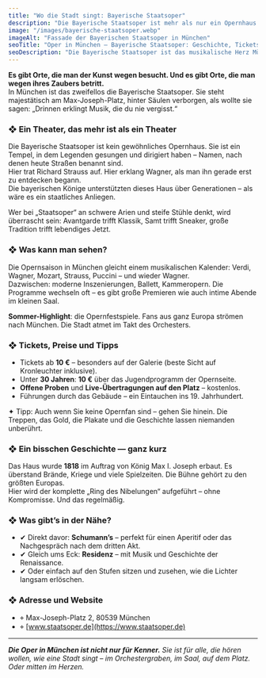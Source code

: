 ```yaml
---
title: "Wo die Stadt singt: Bayerische Staatsoper"
description: "Die Bayerische Staatsoper ist mehr als nur ein Opernhaus. In diesem Artikel erzählen wir von ihrer Geschichte, geben Besuchstipps, Infos zu Ticketpreisen und der besonderen Atmosphäre, die man mindestens einmal erlebt haben sollte."
image: "/images/bayerische-staatsoper.webp"
imageAlt: "Fassade der Bayerischen Staatsoper in München"
seoTitle: "Oper in München — Bayerische Staatsoper: Geschichte, Tickets, Atmosphäre"
seoDescription: "Die Bayerische Staatsoper ist das musikalische Herz Münchens. Atmosphäre, Preise, Geschichte, Tipps und Festspiele – alles, was Sie vor dem Besuch wissen sollten."
---
```


**Es gibt Orte, die man der Kunst wegen besucht. Und es gibt Orte, die man wegen ihres Zaubers betritt.**  
In München ist das zweifellos die Bayerische Staatsoper. Sie steht majestätisch am Max-Joseph-Platz, hinter Säulen verborgen, als wollte sie sagen: „Drinnen erklingt Musik, die du nie vergisst.“

### ❖ Ein Theater, das mehr ist als ein Theater

Die Bayerische Staatsoper ist kein gewöhnliches Opernhaus. Sie ist ein Tempel, in dem Legenden gesungen und dirigiert haben – Namen, nach denen heute Straßen benannt sind.  
Hier trat Richard Strauss auf. Hier erklang Wagner, als man ihn gerade erst zu entdecken begann.  
Die bayerischen Könige unterstützten dieses Haus über Generationen – als wäre es ein staatliches Anliegen.

Wer bei „Staatsoper“ an schwere Arien und steife Stühle denkt, wird überrascht sein: Avantgarde trifft Klassik, Samt trifft Sneaker, große Tradition trifft lebendiges Jetzt.

### ❖ Was kann man sehen?

Die Opernsaison in München gleicht einem musikalischen Kalender: Verdi, Wagner, Mozart, Strauss, Puccini – und wieder Wagner.  
Dazwischen: moderne Inszenierungen, Ballett, Kammeropern. Die Programme wechseln oft – es gibt große Premieren wie auch intime Abende im kleinen Saal.

**Sommer-Highlight**: die Opernfestspiele. Fans aus ganz Europa strömen nach München. Die Stadt atmet im Takt des Orchesters.

### ❖ Tickets, Preise und Tipps

- Tickets ab **10 €** – besonders auf der Galerie (beste Sicht auf Kronleuchter inklusive).
- Unter **30 Jahren**: **10 €** über das Jugendprogramm der Opernseite.
- **Offene Proben** und **Live-Übertragungen auf den Platz** – kostenlos.
- Führungen durch das Gebäude – ein Eintauchen ins 19. Jahrhundert.

✦ Tipp: Auch wenn Sie keine Opernfan sind – gehen Sie hinein. Die Treppen, das Gold, die Plakate und die Geschichte lassen niemanden unberührt.

### ❖ Ein bisschen Geschichte — ganz kurz

Das Haus wurde **1818** im Auftrag von König Max I. Joseph erbaut. Es überstand Brände, Kriege und viele Spielzeiten. Die Bühne gehört zu den größten Europas.  
Hier wird der komplette „Ring des Nibelungen“ aufgeführt – ohne Kompromisse. Und das regelmäßig.

### ❖ Was gibt’s in der Nähe?

- ✔ Direkt davor: **Schumann’s** – perfekt für einen Aperitif oder das Nachgespräch nach dem dritten Akt.
- ✔ Gleich ums Eck: **Residenz** – mit Musik und Geschichte der Renaissance.
- ✔ Oder einfach auf den Stufen sitzen und zusehen, wie die Lichter langsam erlöschen.

### ❖ Adresse und Website

- ⌖ Max-Joseph-Platz 2, 80539 München  
- ⌖ [www.staatsoper.de](https://www.staatsoper.de)

---

_**Die Oper in München ist nicht nur für Kenner.** Sie ist für alle, die hören wollen, wie eine Stadt singt – im Orchestergraben, im Saal, auf dem Platz. Oder mitten im Herzen._
